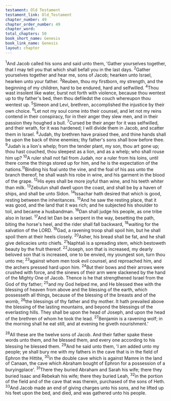 ```yaml
---
testament: Old Testament
testament_link: Old_Testament
chapter_number: 49
chapter_order_number: 49
chapter_word: 
total_chapters: 50
book_short_name: Genesis
book_link_name: Genesis
layout: chapter
---
```


<sup>1</sup>And Jacob called his sons and said unto them, 'Gather yourselves together, that I may tell you that which shall befall you in the last days. <sup>2</sup>Gather yourselves together and hear me, sons of Jacob; hearken unto Israel, hearken unto your father. <sup>3</sup>Reuben, thou my firstborn, my strength, and the beginning of my children, hard to be endured, hard and self­willed. <sup>4</sup>Thou wast insolent like water, burst not forth with violence, because thou wentest up to thy father's bed, then thou defiledst the couch whereupon thou wentest up. <sup>5</sup>Simeon and Levi, brethren, accomplished the injustice by their own choice. <sup>6</sup>Let not my soul come into their counsel, and let not my reins contend in their conspiracy, for in their anger they slew men, and in their passion they houghed a bull. <sup>7</sup>Cursed be their anger for it was self­willed, and their wrath, for it was hardened; I will divide them in Jacob, and scatter them in Israel. <sup>8</sup>Judah, thy brethren have praised thee, and thine hands shall be upon the back of thine enemies; thy father's sons shall bow before thee. <sup>9</sup>Judah is a lion's whelp; from the tender plant, my son, thou art gone up; thou hast couched, thou sleepest as a lion, and as a whelp; who shall rouse him up? <sup>10</sup>A ruler shall not fail from Judah, nor a ruler from his loins, until there come the things stored up for him, and he is the expectation of the nations.<sup>11</sup>Binding his foal unto the vine, and the foal of his ass unto the branch thereof, he shall wash his robe in wine, and his garment in the blood of the grape. <sup>12</sup>His eyes shall be more joyful than wine, and his teeth whiter than milk. <sup>13</sup>Zebulun shall dwell upon the coast, and shall be by a haven of ships, and shall be unto Sidon. <sup>14</sup>Issachar hath desired that which is good, resting between the inheritances. <sup>15</sup>And he saw the resting place, that it was good, and the land that it was rich; and he subjected his shoulder to toil, and became a husbandman. <sup>16</sup>Dan shall judge his people, as one tribe also in Israel. <sup>17</sup>And let Dan be a serpent in the way, besetting the path, biting the horse's heel, and the rider shall fall backward, <sup>18</sup>waiting for the salvation of the LORD. <sup>19</sup>Gad, a ravening troop shall spoil him, but he shall spoil them at their heels closely. <sup>20</sup>Asher, his bread shall be fat, and he shall give delicacies unto chiefs. <sup>21</sup>Naphtali is a spreading stem, which bestoweth beauty by the fruit thereof. <sup>22</sup>Joseph, son that is increased, my dearly beloved son that is increased, one to be envied, my youngest son, turn thou unto me; <sup>23</sup>against whom men took evil counsel, and reproached him, and the archers pressed hard upon him. <sup>24</sup>But their bows and their arrows were crushed with force, and the sinews of their arm were slackened by the hand of the Mighty One of Jacob. Thence is he that strengthened Israel from the God of thy father; <sup>25</sup>and my God helped me, and He blessed thee with the blessing of heaven from above and the blessing of the earth, which possesseth all things, because of the blessing of the breasts and of the womb, <sup>26</sup>the blessings of thy father and thy mother. It hath prevailed above the blessing of the lasting mountains, and beyond the blessings of the everlasting hills. They shall be upon the head of Joseph, and upon the head of the brethren of whom he took the lead. <sup>27</sup>Benjamin is a ravening wolf; in the morning shall he eat still, and at evening he giveth nourishment.'

<sup>28</sup>All these are the twelve sons of Jacob. And their father spake these words unto them, and he blessed them, and every one according to his blessing he blessed them. <sup>29</sup>And he said unto them, 'I am added unto my people; ye shall bury me with my fathers in the cave that is in the field of Ephron the Hittite, <sup>30</sup>in the double cave which is against Mamre in the land of Canaan, the cave which Abraham bought of Ephron for a possession of a burying­place'. <sup>31</sup>There they buried Abraham and Sarah his wife; there they buried Isaac and Rebekah his wife; there they buried Leah, <sup>32</sup>in the portion of the field and of the cave that was therein, purchased of the sons of Heth. <sup>33</sup>And Jacob made an end of giving charges unto his sons, and he lifted up his feet upon the bed, and died, and was gathered unto his people.
